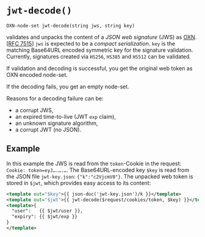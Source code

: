# `jwt-decode()`

```
OXN-node-set jwt-decode(string jws, string key)
```

validates and unpacks the content of a _JSON web signature_ (JWS) as [OXN](Templating#object-xml-notation). [[RFC 7515](https://tools.ietf.org/html/rfc7515)]
`jws` is expected to be a _compact serialization_. `key` is the matching Base64URL encoded
symmetric key for the signature validation. Currently, signatures created via `HS256`, `HS385` and `HS512` can be validated.

If validation and decoding is successful, you get the original web token as OXN encoded node-set.

If the decoding fails, you get an empty node-set.

Reasons for a decoding failure can be:

* a corrupt JWS,
* an expired time-to-live (JWT `exp` claim),
* an unknown signature algorithm,
* a corrupt JWT (no JSON).

## Example

In this example the JWS is read from the `token`-Cookie in the request: `Cookie: token=eyJ….….…`.
The Base64URL-encoded key `$key` is read from the JSON file `jwt-key.json`: `{"k":"c2VjcmV0"}`.
The unpacked web token is stored in `$jwt`, which provides easy access to its content:

```xml
<template out="$key">{{ json-doc('jwt-key.json')/k }}</template>
<template out="$jwt">{{ jwt-decode($request/cookies/token, $key) }}</template>
<template>{
  "user":   {{ $jwt/user }},
  "expiry": {{ $jwt/exp }}
}
</template>
```
